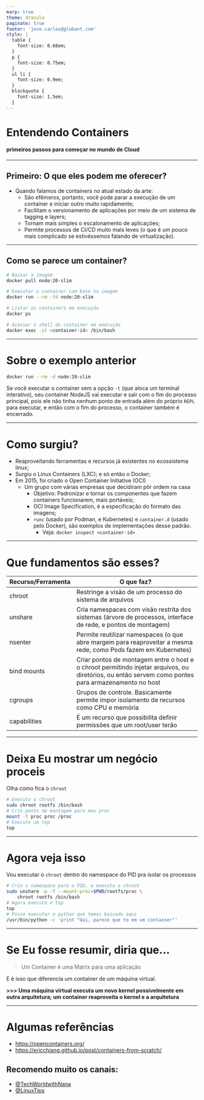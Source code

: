 ```yaml
---
marp: true
theme: dracula
paginate: true
footer: 'jose.carlos@globant.com'
style: |
  table {
    font-size: 0.68em;
  }
  p {
    font-size: 0.75em;
  }
  ul li {
    font-size: 0.9em;
  }
  blockquote {
    font-size: 1.5em;
  }
---
```

# Entendendo Containers
#### primeiros passos para começar no mundo de Cloud

---
## Primeiro: O que eles podem me oferecer?

* Quando falamos de containers no atual estado da arte:
  * São efêmeros, portanto, você pode parar a execução de um container e iniciar outro muito rapidamente;
  * Facilitam o versionamento de aplicações por meio de um sistema de tagging e layers;
  * Tornam mais simples o escalonamento de aplicações;
  * Permite processos de CI/CD muito mais leves (o que é um pouco mais complicado se estivéssemos falando de virtualização).

---
## Como se parece um container?

```sh
# Baixar a imagem
docker pull node:20-slim

# Executar o container com base na imagem
docker run --rm -td node:20-slim

# Listar os containers em execução
docker ps

# Acessar o shell do container em execução
docker exec -it <container-id> /bin/bash

```

---
# Sobre o exemplo anterior

```sh
docker run --rm -d node:20-slim
```

Se você executar o container sem a opção `-t` (que aloca um terminal interativo), seu container NodeJS vai executar e sair com o fim do processo principal, pois ele não tinha nenhum ponto de entrada além do próprio `REPL` para executar, e então com o fim do processo, o container também é encerrado.

---

# Como surgiu?

* Reaproveitando ferramentas e recursos já existentes no ecossistema linux;
* Surgiu o Linux Containers (LXC); e só então o Docker;
* Em 2015, foi criado o Open Container Initiative (OCI)
  * Um grupo com várias empresas que decidiram pôr ordem na casa
    * Objetivo: Padronizar e tornar os componentes que fazem containers funcionarem, mais portáveis;
    * OCI Image Specification, é a especificação do formato das imagens;
    * `runc` (usado por Podman, e Kubernetes) e `container.d` (usado pelo Docker), são exemplos de implementações desse padrão.
      * Veja: `docker inspect <container-id>`


---

# Que fundamentos são esses?


| Recurso/Ferramenta | O que faz? |
| ------------------ | ---------- |
| chroot             | Restringe a visão de um processo do sistema de arquivos           |
| unshare            | Cria namespaces com visão restrita dos sistemas (árvore de processos, interface de rede, e pontos de montagem)           |
| nsenter            | Permite reutilizar namespaces (o que abre margem para reaproveitar a mesma rede, como Pods fazem em Kubernetes)           |
| bind mounts        | Criar pontos de montagem entre o host e o chroot permitindo injetar arquivos, ou diretórios, ou então servem como pontes para armazenamento no host           |
| cgroups            | Grupos de controle. Basicamente permite impor isolamento de recursos como CPU e memória           |
| capabilities       | É um recurso que possibilita definir permissões que um root/user terão           |

---
# Deixa Eu mostrar um negócio proceis

Olha como fica o `chroot`

```sh
# Executo o chroot
sudo chroot rootfs /bin/bash
# Crio ponto de montagem para meu proc
mount -t proc proc /proc
# Executo um top
top

```

---
# Agora veja isso

Vou executar o `chroot` dentro do namespace do PID pra isolar os processos

```sh
# Crio o namespace para o PID, e executo o chroot
sudo unshare -p -f --mount-proc=$PWD/rootfs/proc \
    chroot rootfs /bin/bash
# Agora executo o top
top
# Posso executar o python que temos baixado aqui
/usr/bin/python -c 'print "Uai, parece que to em um container"'

```

---

# Se Eu fosse resumir, diria que...
> Um Container é uma Matrix para uma aplicação

E é isso que diferencia um container de um máquina virtual.

**>>> Uma máquina virtual executa um novo kernel possivelmente em outra arquitetura; um container reaproveita o kernel e a arquitetura**

---
# Algumas referências

- https://opencontainers.org/
- https://ericchiang.github.io/post/containers-from-scratch/

## Recomendo muito os canais:

- [@TechWorldwithNana](https://www.youtube.com/@TechWorldwithNana)
- [@LinuxTips](https://www.youtube.com/@LinuxTips)
